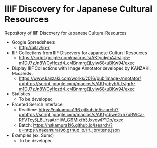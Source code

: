 # IIIF Discovery for Japanese Cultural Resources
Repository of IIIF Discovery for Japanese Cultural Resources

* Google Spreadsheets
    * http://bit.ly/jp-r
* IIIF Collections from IIIF Discovery for Japanese Cultural Resources
    * https://script.google.com/macros/s/AKfycbyhAJeJgr5-m1DJ7zJn8WCyHczd4_cMBnmrgZjLyiw68kuBKw94/exec
* Display IIIF Collections with Image Annotator developed by KANZAKI, Masahide.
    * https://www.kanzaki.com/works/2016/pub/image-annotator?u=https://script.google.com/macros/s/AKfycbyhAJeJgr5-m1DJ7zJn8WCyHczd4_cMBnmrgZjLyiw68kuBKw94/exec
* Statistics
    * To be developed.
* Faceted Search Interface
    * Realtime: https://nakamura196.github.io/isearch/?u=https://script.google.com/macros/s/AKfycbweGxh7uRWCa-RFVTcy6j_8UrsaArHIW_Gi9MIxfhSJxvqwPYDp/exec
    * Batch: https://nakamura196.github.io/isearch/?u=https://nakamura196.github.io/iiif_jpr/items.json
* Examples (ex. Sumo)
    * To be developed.
